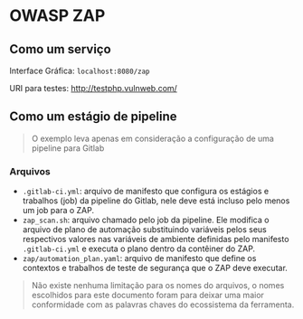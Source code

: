 # OWASP ZAP

## Como um serviço

Interface Gráfica: `localhost:8080/zap`

URI para testes: http://testphp.vulnweb.com/

## Como um estágio de pipeline

> O exemplo leva apenas em consideração a configuração de uma pipeline para Gitlab

### Arquivos

- `.gitlab-ci.yml`: arquivo de manifesto que configura os estágios e trabalhos (job) da pipeline do Gitlab, nele deve está incluso pelo menos um job para o ZAP.
- `zap_scan.sh`: arquivo chamado pelo job da pipeline. Ele modifica o arquivo de plano de automação substituindo variáveis pelos seus respectivos valores nas variáveis de ambiente definidas pelo manifesto `.gitlab-ci.yml` e executa o plano dentro da contêiner do ZAP.
- `zap/automation_plan.yaml`: arquivo de manifesto que define os contextos e trabalhos de teste de segurança que o ZAP deve executar.

> Não existe nenhuma limitação para os nomes do arquivos, o nomes escolhidos para este documento foram para deixar uma maior conformidade com as palavras chaves do ecossistema da ferramenta.
